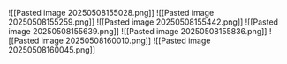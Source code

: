 ![[Pasted image 20250508155028.png]]
![[Pasted image 20250508155259.png]]
![[Pasted image 20250508155442.png]]
![[Pasted image 20250508155639.png]]
![[Pasted image 20250508155836.png]]
![[Pasted image 20250508160010.png]]
![[Pasted image 20250508160045.png]]

